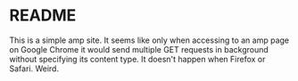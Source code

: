 # README

This is a simple amp site. It seems like only when accessing to an amp page on Google Chrome it would send multiple GET requests in background without specifying its content type. It doesn't happen when Firefox or Safari. Weird.
